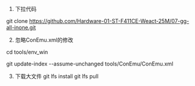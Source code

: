 1. 下拉代码

git clone https://github.com/Hardware-01-ST-F411CE-Weact-25M/07-gg-all-inone.git

2. 忽略ConEmu.xml的修改

cd tools/env_win

git update-index --assume-unchanged tools/ConEmu/ConEmu.xml

3. 下载大文件
   git lfs install
   git lfs pull
